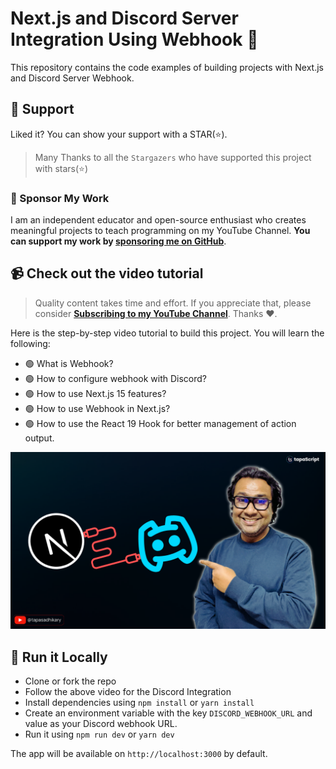 # Next.js and Discord Server Integration Using Webhook 🔌

This repository contains the code examples of building projects with Next.js and Discord Server Webhook.

## 🫶 Support
Liked it? You can show your support with a STAR(⭐).

> Many Thanks to all the `Stargazers` who have supported this project with stars(⭐)

### 🤝 Sponsor My Work
I am an independent educator and open-source enthusiast who creates meaningful projects to teach programming on my YouTube Channel. **You can support my work by [sponsoring me on GitHub](https://github.com/sponsors/atapas)**.

## 📹 Check out the video tutorial
> Quality content takes time and effort. If you appreciate that, please consider [**Subscribing to my YouTube Channel**](https://youtube.com/tapasadhikary). Thanks ❤️.

Here is the step-by-step video tutorial to build this project. You will learn the following:

- 🟢 What is Webhook?
- 🟢 How to configure webhook with Discord?
- 🟢 How to use Next.js 15 features?
- 🟢 How to use Webhook in Next.js?
- 🟢 How to use the React 19 Hook for better management of action output.

[![Next.js plus Webhook](./Nextjs-discord.png)](https://youtu.be/6h-y1aRzvhY "Video")

## 🏃 Run it Locally

- Clone or fork the repo
- Follow the above video for the Discord Integration
- Install dependencies using `npm install` or `yarn install`
- Create an environment variable with the key `DISCORD_WEBHOOK_URL` and value as your Discord webhook URL.
- Run it using `npm run dev` or `yarn dev`

The app will be available on `http://localhost:3000` by default.

